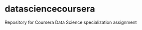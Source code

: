 datasciencecoursera
===================

Repository for Coursera Data Science specialization assignment

